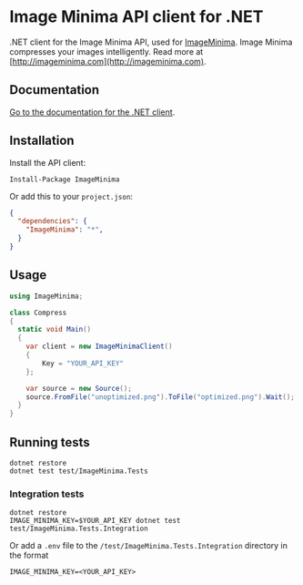 # Image Minima API client for .NET

.NET client for the Image Minima API, used for [ImageMinima](https://imageminima.com). Image Minima compresses your images intelligently. Read more at [http://imageminima.com](http://imageminima.com).

## Documentation

[Go to the documentation for the .NET client](https://imageminima.com/developers/reference/dotnet).

## Installation

Install the API client:

```
Install-Package ImageMinima
```

Or add this to your `project.json`:

```json
{
  "dependencies": {
    "ImageMinima": "*",
  }
}
```

## Usage

```csharp
using ImageMinima;

class Compress
{
  static void Main()
  {
    var client = new ImageMinimaClient()
    {
        Key = "YOUR_API_KEY"
    };

    var source = new Source();
    source.FromFile("unoptimized.png").ToFile("optimized.png").Wait();
  }
}
```

## Running tests

```
dotnet restore
dotnet test test/ImageMinima.Tests
```

### Integration tests

```
dotnet restore
IMAGE_MINIMA_KEY=$YOUR_API_KEY dotnet test test/ImageMinima.Tests.Integration
```
Or add a `.env` file to the `/test/ImageMinima.Tests.Integration` directory in the format
```
IMAGE_MINIMA_KEY=<YOUR_API_KEY>
```